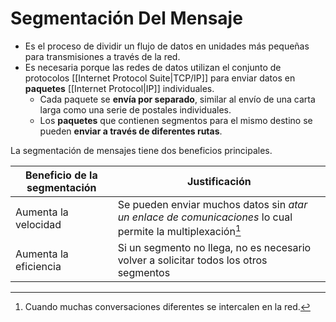 # Segmentación Del Mensaje

- Es el proceso de dividir un flujo de datos en unidades más pequeñas para transmisiones a través de la red.
- Es necesaria porque las redes de datos utilizan el conjunto de protocolos [[Internet Protocol Suite|TCP/IP]] para enviar datos en **paquetes** [[Internet Protocol|IP]] individuales.
	- Cada paquete se **envía por separado**, similar al envío de una carta larga como una serie de postales individuales.
	- Los **paquetes** que contienen segmentos para el mismo destino se pueden **enviar a través de diferentes rutas**.

La segmentación de mensajes tiene dos beneficios principales.

| Beneficio de la segmentación | Justificación                                                                                              |
| ---------------------------- | ---------------------------------------------------------------------------------------------------------- |
| Aumenta la velocidad         | Se pueden enviar muchos datos sin *atar un enlace de comunicaciones* lo cual permite la multiplexación[^1] |
| Aumenta la eficiencia        | Si un segmento no llega, no es necesario volver a solicitar todos los otros segmentos                      |

[^1]: Cuando muchas conversaciones diferentes se intercalen en la red.

